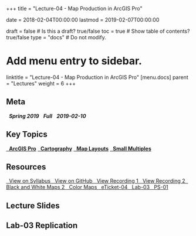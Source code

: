 +++
title = "Lecture-04 - Map Production in ArcGIS Pro"

date = 2018-02-04T00:00:00
lastmod = 2019-02-07T00:00:00

draft = false  # Is this a draft? true/false
toc = true  # Show table of contents? true/false
type = "docs"  # Do not modify.

# Add menu entry to sidebar.
linktitle = "Lecture-04 - Map Production in ArcGIS Pro"
[menu.docs]
  parent = "Lectures"
  weight = 6
+++

## Meta
<i class="meta-badge semester-sp19"><i class="far fa-calendar-alt fa-lg"></i>&nbsp; **Spring 2019** </i> 
<i class="meta-badge progress-full"><i class="fas fa-tasks fa-lg"></i>&nbsp; **Full** </i> 
<i class="meta-badge progress-update"><i class="far fa-clock fa-lg"></i>&nbsp; **2019-02-10** </i>

## Key Topics
<a class="meta-badge tool" href="/docs/topic-index/#a-d"><i class="fas fa-wrench fa-lg"></i>&nbsp; **ArcGIS Pro**</a>
<a class="meta-badge keyword" href="/docs/topic-index/#a-d"><i class="fas fa-tags fa-lg"></i>&nbsp; **Cartography**</a> 
<a class="meta-badge keyword" href="/docs/topic-index/#m-p"><i class="fas fa-tags fa-lg"></i>&nbsp; **Map Layouts**</a> 
<a class="meta-badge keyword" href="/docs/topic-index/#q-t"><i class="fas fa-tags fa-lg"></i>&nbsp; **Small Multiples**</a> 

## Resources
<a class="btn btn-outline-primary resource" href="https://slu-soc5650.github.io/syllabus/lecture-04-map-production-in-arcgis-pro.html" target="_blank"><i class="fas fa-book fa-lg"></i>&nbsp; View on Syllabus </a> 
<a class="btn btn-outline-primary resource" href="https://github.com/slu-soc5650/lecture-04" target="_blank"><i class="fab fa-github fa-lg"></i>&nbsp; View on GitHub </a> 
<a class="btn btn-outline-primary resource" href="https://slu.tegrity.com/#/recording/ac9d44ce-d8ad-4804-94b7-b934a3fc7fe4" target="_blank"><i class="fas fa-video fa-lg"></i>&nbsp; View Recording 1 </a>
<a class="btn btn-outline-primary resource" href="https://slu.tegrity.com/#/recording/fc51d2df-11aa-40dc-8750-e7f6c7b839a6" target="_blank"><i class="fas fa-video fa-lg"></i>&nbsp; View Recording 2 </a>
<a class="btn btn-outline-primary resource" href="https://github.com/slu-soc5650/lecture-04/blob/master/handouts/lecture-04-blackWhite2.pdf" target="_blank"><i class="fas fa-file-pdf fa-lg"></i>&nbsp; Black and White Maps 2 </a>
<a class="btn btn-outline-primary resource" href="https://github.com/slu-soc5650/lecture-04/blob/master/handouts/lecture-04-printMaps.pdf" target="_blank"><i class="fas fa-file-pdf fa-lg"></i>&nbsp; Color Maps </a>
<a class="btn btn-outline-primary resource" href="https://goo.gl/forms/b7pyzAkGG4T5OP7k1" target="_blank"><i class="fab fa-google fa-lg"></i>&nbsp; eTicket-04 </a>
<a class="btn btn-outline-primary resource" href="https://github.com/slu-soc5650/lecture-04/blob/master/assignments/lab-03.pdf" target="_blank"><i class="fas fa-file-pdf fa-lg"></i>&nbsp; Lab-03 </a>
<a class="btn btn-outline-primary resource" href="https://github.com/slu-soc5650/lecture-04/blob/master/assignments/ps-01.pdf" target="_blank"><i class="fas fa-file-pdf fa-lg"></i>&nbsp; PS-01 </a>

## Lecture Slides
<p> </p>
<script async class="speakerdeck-embed" data-id="bd8026d03c254803ac59ea90d7048335" data-ratio="1.33333333333333" src="//speakerdeck.com/assets/embed.js"></script>
<p> </p>

## Lab-03 Replication
<p> </p>
<script async class="speakerdeck-embed" data-id="9244b21573204aefae00820778bda089" data-ratio="1.33333333333333" src="//speakerdeck.com/assets/embed.js"></script>
<p> </p>